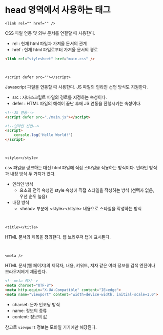 # head 영역에서 사용하는 태그

`<link rel="" href="" />`

CSS 파일 연동 및 외부 문서를 연결할 때 사용한다.

- rel : 현재 html 파일과 가져올 문서의 관계
- href : 현재 html 파일로부터 가져올 문서의 경로

```html
<link rel="stylesheet" href="main.css" />
```

<br>

`<script defer src=""></script>`

Javascript 파일을 연동할 때 사용한다. JS 파일의 인라인 선언 방식도 지원한다.

- src : 자바스크립트 파일의 경로를 지정하는 속성이다.
- defer : HTML 파일의 해석이 끝난 후에 JS 연동을 진행시키는 속성이다.

```html
<!--JS 연동-->
<script defer src="./main.js"></script>

<!--인라인 선언-->
<script>
    console.log('Hello World!')
</script>
```

<br>

`<style></style>`

css 파일을 링크하는 대신 html 파일에 직접 스타일을 적용하는 방식이다. 인라인 방식과 내장 방식 두 가지가 있다.

- 인라인 방식
  - 요소의 전역 속성인 style 속성에 직접 스타일을 작성하는 방식 (선택자 없음, 우선 순위 높음)
- 내장 방식
  - \<head> 부분에 \<style>\</style> 내용으로 스타일을 작성하는 방식

<br>

`<title></title>`

HTML 문서의 제목을 정의한다. 웹 브라우저 탭에 표시된다.

<br>

`<meta />`

HTML 문서(웹 페이지)의 제작자, 내용, 키워드, 저자 같은 여러 정보를 검색 엔진이나 브라우저에게 제공한다.

```html
<!--meta 예시-->
<meta charset="UTF-8">
<meta http-equiv="X-UA-Compatible" content="IE=edge">
<meta name="viewport" content="width=device-width, initial-scale=1.0">
```

- charset: 문자 인코딩 방식
- name: 정보의 종류
- content: 정보의 값

참고로 `viewport` 정보는 모바일 기기에만 해당된다.
